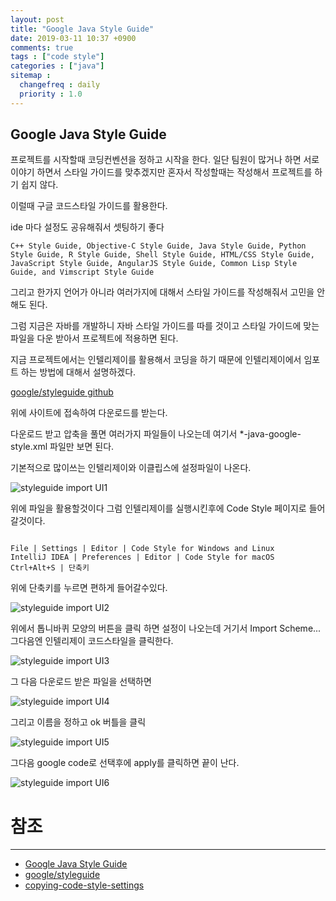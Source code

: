 ```yaml
---
layout: post
title: "Google Java Style Guide"
date: 2019-03-11 10:37 +0900
comments: true
tags : ["code style"]
categories : ["java"]
sitemap :
  changefreq : daily
  priority : 1.0
---
```

## Google Java Style Guide

프로젝트를 시작할때 코딩컨벤션을 정하고 시작을 한다. 
일단 팀원이 많거나 하면 서로 이야기 하면서 스타일 가이드를 맞추겠지만 혼자서 작성할때는 작성해서 프로젝트를 하기 쉽지 않다.

이럴때 구글 코드스타일 가이드를 활용한다. 

ide 마다 설정도 공유해줘서 셋팅하기 좋다

```
C++ Style Guide, Objective-C Style Guide, Java Style Guide, Python Style Guide, R Style Guide, Shell Style Guide, HTML/CSS Style Guide, 
JavaScript Style Guide, AngularJS Style Guide, Common Lisp Style Guide, and Vimscript Style Guide

```

그리고 한가지 언어가 아니라 여러가지에 대해서 스타일 가이드를 작성해줘서 고민을 안해도 된다.

그럼 지금은 자바를 개발하니 자바 스타일 가이드를 따를 것이고 스타일 가이드에 맞는 파일을 다운 받아서 프로젝트에 적용하면 된다.

지금 프로젝트에서는 인텔리제이를 활용해서 코딩을 하기 때문에 인텔리제이에서 임포트 하는 방법에 대해서 설명하겠다.

[google/styleguide github](https://github.com/google/styleguide)

위에 사이트에 접속하여 다운로드를 받는다.

다운로드 받고 압축을 풀면 여러가지 파일들이 나오는데 여기서 *-java-google-style.xml 파일만 보면 된다.

기본적으로 많이쓰는 인텔리제이와 이클립스에 설정파일이 나온다.

![styleguide import UI1](https://sejoung.github.io/images/2019_03_11_01.jpg)

위에 파일을 활용할것이다 그럼 인텔리제이를 실행시킨후에 Code Style 페이지로 들어갈것이다.

```

File | Settings | Editor | Code Style for Windows and Linux 
IntelliJ IDEA | Preferences | Editor | Code Style for macOS 
Ctrl+Alt+S | 단축키

```

위에 단축키를 누르면 편하게 들어갈수있다. 

![styleguide import UI2](https://sejoung.github.io/images/2019_03_11_02.jpg)

위에서 톱니바퀴 모양의 버튼을 클릭 하면 설정이 나오는데 거기서 Import Scheme... 그다음엔 인텔리제이 코드스타일을 클릭한다.

![styleguide import UI3](https://sejoung.github.io/images/2019_03_11_03.jpg)

그 다음 다운로드 받은 파일을 선택하면 

![styleguide import UI4](https://sejoung.github.io/images/2019_03_11_04.jpg)

그리고 이름을 정하고 ok 버틀을 클릭

![styleguide import UI5](https://sejoung.github.io/images/2019_03_11_05.jpg)

그다음 google code로 선택후에 apply를 클릭하면 끝이 난다.

![styleguide import UI6](https://sejoung.github.io/images/2019_03_11_06.jpg)


# 참조
-----
* [Google Java Style Guide](https://google.github.io/styleguide/javaguide.html)
* [google/styleguide](https://github.com/google/styleguide)
* [copying-code-style-settings](https://www.jetbrains.com/help/idea/copying-code-style-settings.html)


